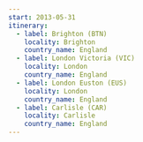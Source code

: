 ```yaml
---
start: 2013-05-31
itinerary:
  - label: Brighton (BTN)
    locality: Brighton
    country_name: England
  - label: London Victoria (VIC)
    locality: London
    country_name: England
  - label: London Euston (EUS)
    locality: London
    country_name: England
  - label: Carlisle (CAR)
    locality: Carlisle
    country_name: England
---
```

